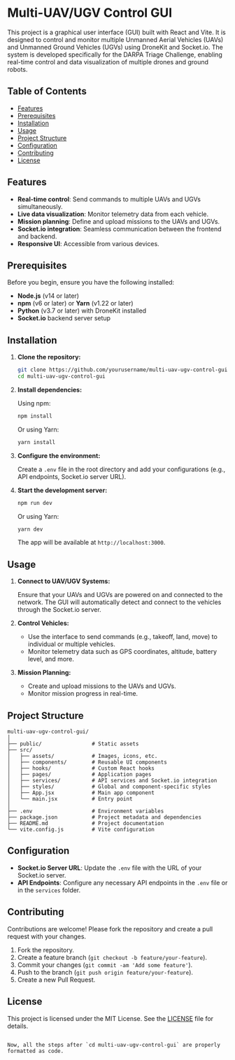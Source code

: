 # Multi-UAV/UGV Control GUI

This project is a graphical user interface (GUI) built with React and Vite. It is designed to control and monitor multiple Unmanned Aerial Vehicles (UAVs) and Unmanned Ground Vehicles (UGVs) using DroneKit and Socket.io. The system is developed specifically for the DARPA Triage Challenge, enabling real-time control and data visualization of multiple drones and ground robots.

## Table of Contents

- [Features](#features)
- [Prerequisites](#prerequisites)
- [Installation](#installation)
- [Usage](#usage)
- [Project Structure](#project-structure)
- [Configuration](#configuration)
- [Contributing](#contributing)
- [License](#license)

## Features

- **Real-time control**: Send commands to multiple UAVs and UGVs simultaneously.
- **Live data visualization**: Monitor telemetry data from each vehicle.
- **Mission planning**: Define and upload missions to the UAVs and UGVs.
- **Socket.io integration**: Seamless communication between the frontend and backend.
- **Responsive UI**: Accessible from various devices.

## Prerequisites

Before you begin, ensure you have the following installed:

- **Node.js** (v14 or later)
- **npm** (v6 or later) or **Yarn** (v1.22 or later)
- **Python** (v3.7 or later) with DroneKit installed
- **Socket.io** backend server setup

## Installation

1. **Clone the repository:**

   ```bash
   git clone https://github.com/yourusername/multi-uav-ugv-control-gui.git
   cd multi-uav-ugv-control-gui
   ```

2. **Install dependencies:**

   Using npm:

   ```bash
   npm install
   ```

   Or using Yarn:

   ```bash
   yarn install
   ```

3. **Configure the environment:**

   Create a `.env` file in the root directory and add your configurations (e.g., API endpoints, Socket.io server URL).

4. **Start the development server:**

   ```bash
   npm run dev
   ```

   Or using Yarn:

   ```bash
   yarn dev
   ```

   The app will be available at `http://localhost:3000`.

## Usage

1. **Connect to UAV/UGV Systems:**

   Ensure that your UAVs and UGVs are powered on and connected to the network. The GUI will automatically detect and connect to the vehicles through the Socket.io server.

2. **Control Vehicles:**

   - Use the interface to send commands (e.g., takeoff, land, move) to individual or multiple vehicles.
   - Monitor telemetry data such as GPS coordinates, altitude, battery level, and more.

3. **Mission Planning:**

   - Create and upload missions to the UAVs and UGVs.
   - Monitor mission progress in real-time.

## Project Structure

```plaintext
multi-uav-ugv-control-gui/
│
├── public/                # Static assets
├── src/
│   ├── assets/            # Images, icons, etc.
│   ├── components/        # Reusable UI components
│   ├── hooks/             # Custom React hooks
│   ├── pages/             # Application pages
│   ├── services/          # API services and Socket.io integration
│   ├── styles/            # Global and component-specific styles
│   ├── App.jsx            # Main app component
│   └── main.jsx           # Entry point
│
├── .env                   # Environment variables
├── package.json           # Project metadata and dependencies
├── README.md              # Project documentation
└── vite.config.js         # Vite configuration
```

## Configuration

- **Socket.io Server URL**: Update the `.env` file with the URL of your Socket.io server.
- **API Endpoints**: Configure any necessary API endpoints in the `.env` file or in the `services` folder.

## Contributing

Contributions are welcome! Please fork the repository and create a pull request with your changes.

1. Fork the repository.
2. Create a feature branch (`git checkout -b feature/your-feature`).
3. Commit your changes (`git commit -am 'Add some feature'`).
4. Push to the branch (`git push origin feature/your-feature`).
5. Create a new Pull Request.

## License

This project is licensed under the MIT License. See the [LICENSE](LICENSE) file for details.
```

Now, all the steps after `cd multi-uav-ugv-control-gui` are properly formatted as code.